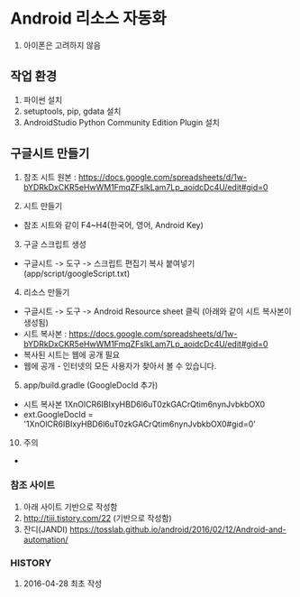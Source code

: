 # Android 리소스 자동화
 1. 아이폰은 고려하지 않음

## 작업 환경
1. 파이썬 설치
2. setuptools, pip, gdata 설치
3. AndroidStudio Python Community Edition Plugin 설치


## 구글시트 만들기
1. 참조 시트 원본 : https://docs.google.com/spreadsheets/d/1w-bYDRkDxCKR5eHwWM1FmqZFslkLam7Lp_aoidcDc4U/edit#gid=0

2. 시트 만들기
 - 참조 시트와 같이 F4~H4(한국어, 영어, Android Key)

3. 구글 스크립트 생성
 - 구글시트 -> 도구 -> 스크립트 편집기 복사 붙여넣기(app/script/googleScript.txt)

4. 리소스 만들기
 -  구글시트 -> 도구 -> Android Resource sheet 클릭 (아래와 같이 시트 복사본이 생성됨)
 - 시트 복사본 : https://docs.google.com/spreadsheets/d/1w-bYDRkDxCKR5eHwWM1FmqZFslkLam7Lp_aoidcDc4U/edit#gid=0
 - 복사된 시트는 웹에 공개 필요
 - 웹에 공개 - 인터넷의 모든 사용자가 찾아서 볼 수 있습니다.

5. app/build.gradle (GoogleDocId 추가)
 - 시트 복사본 1XnOlCR6IBIxyHBD6l6uT0zkGACrQtim6nynJvbkbOX0
 - ext.GoogleDocId = '1XnOlCR6IBIxyHBD6l6uT0zkGACrQtim6nynJvbkbOX0#gid=0'

10. 주의
 -


### 참조 사이트
1. 아래 사이트 기반으로 작성함
2. http://tiii.tistory.com/22 (기반으로 작성함)
3. 잔디(JANDI) https://tosslab.github.io/android/2016/02/12/Android-and-automation/

### HISTORY
1. 2016-04-28 최초 작성

